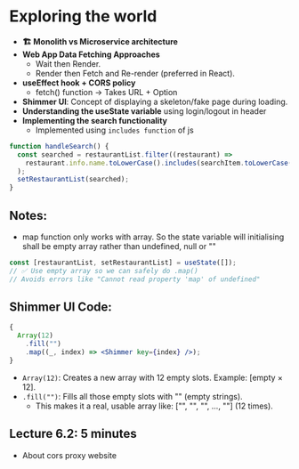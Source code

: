 # Exploring the world

- **🏗 Monolith vs Microservice architecture**
- **Web App Data Fetching Approaches**
  - Wait then Render.
  - Render then Fetch and Re-render (preferred in React).
- **useEffect hook + CORS policy**
  - fetch() function -> Takes URL + Option
- **Shimmer UI**: Concept of displaying a skeleton/fake page during loading.
- **Understanding the useState variable** using login/logout in header
- **Implementing the search functionality**
  - Implemented using `includes function` of js

```jsx
function handleSearch() {
  const searched = restaurantList.filter((restaurant) =>
    restaurant.info.name.toLowerCase().includes(searchItem.toLowerCase())
  );
  setRestaurantList(searched);
}
```

## Notes:

- map function only works with array. So the state variable will initialising shall be empty array rather than undefined, null or ""

```jsx
const [restaurantList, setRestaurantList] = useState([]);
// ✅ Use empty array so we can safely do .map()
// Avoids errors like "Cannot read property 'map' of undefined"
```

## Shimmer UI Code:

```jsx
{
  Array(12)
    .fill("")
    .map((_, index) => <Shimmer key={index} />);
}
```

- `Array(12)`: Creates a new array with 12 empty slots. Example: [empty × 12].
- `.fill("")`: Fills all those empty slots with "" (empty strings).
  - This makes it a real, usable array like: ["", "", "", ..., ""] (12 times).

## Lecture 6.2: 5 minutes

- About cors proxy website
